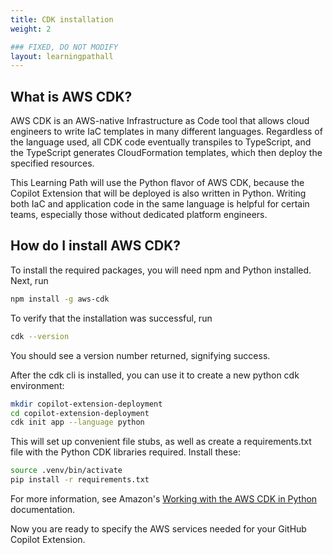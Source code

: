 ```yaml
---
title: CDK installation
weight: 2

### FIXED, DO NOT MODIFY
layout: learningpathall
---
```


## What is AWS CDK?

AWS CDK is an AWS-native Infrastructure as Code tool that allows cloud engineers to write IaC templates in many different languages. Regardless of the language used, all CDK code eventually transpiles to TypeScript, and the TypeScript generates CloudFormation templates, which then deploy the specified resources.

This Learning Path will use the Python flavor of AWS CDK, because the Copilot Extension that will be deployed is also written in Python. Writing both IaC and application code in the same language is helpful for certain teams, especially those without dedicated platform engineers.

## How do I install AWS CDK?

To install the required packages, you will need npm and Python installed. Next, run

```bash
npm install -g aws-cdk
```

To verify that the installation was successful, run

```bash
cdk --version
```

You should see a version number returned, signifying success.

After the cdk cli is installed, you can use it to create a new python cdk environment:

```bash
mkdir copilot-extension-deployment
cd copilot-extension-deployment
cdk init app --language python
```

This will set up convenient file stubs, as well as create a requirements.txt file with the Python CDK libraries required. Install these:

```bash
source .venv/bin/activate
pip install -r requirements.txt
```

For more information, see Amazon's [Working with the AWS CDK in Python](https://docs.aws.amazon.com/cdk/v2/guide/work-with-cdk-python.html) documentation.

Now you are ready to specify the AWS services needed for your GitHub Copilot Extension.

